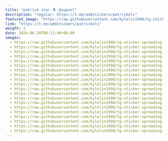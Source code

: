 ```yaml
---
title: "patrick star 🏝 @supzel"
description: "regular: https://t.me/addstickers/patrickels"
featured_image: "https://raw.githubusercontent.com/kylelin1998/tg-sticker-spreading-worldwide-images/main/img/910afea4-617c-44f3-b602-16d469f853eb.jpg"
link: "https://t.me/addstickers/patrickels"
weight: 3
date: 2024-06-20T08:11:40+08:00
images:
  - https://raw.githubusercontent.com/kylelin1998/tg-sticker-spreading-worldwide-images/main/img/910afea4-617c-44f3-b602-16d469f853eb.jpg
  - https://raw.githubusercontent.com/kylelin1998/tg-sticker-spreading-worldwide-images/main/img/15ab958d-c2a1-484d-bc3c-ecc137f5dbe1.jpg
  - https://raw.githubusercontent.com/kylelin1998/tg-sticker-spreading-worldwide-images/main/img/a9702529-2a2d-4372-b7b2-665883073506.jpg
  - https://raw.githubusercontent.com/kylelin1998/tg-sticker-spreading-worldwide-images/main/img/2544ddf4-040a-46cf-bd9f-ddd1f73669fd.jpg
  - https://raw.githubusercontent.com/kylelin1998/tg-sticker-spreading-worldwide-images/main/img/330ec326-51c0-45a5-932a-499036a996a4.jpg
  - https://raw.githubusercontent.com/kylelin1998/tg-sticker-spreading-worldwide-images/main/img/4177ba98-2e48-4a1f-a6d4-10b5688cf7f8.jpg
  - https://raw.githubusercontent.com/kylelin1998/tg-sticker-spreading-worldwide-images/main/img/df49db29-13d1-45be-a00c-3b9854874ece.jpg
  - https://raw.githubusercontent.com/kylelin1998/tg-sticker-spreading-worldwide-images/main/img/83ffdad5-4c03-4c8e-bc46-ecb3997c7dde.jpg
  - https://raw.githubusercontent.com/kylelin1998/tg-sticker-spreading-worldwide-images/main/img/6f83349b-f257-42c4-8ae4-4d9f10d7baf8.jpg
  - https://raw.githubusercontent.com/kylelin1998/tg-sticker-spreading-worldwide-images/main/img/9d7cee0c-514e-4aea-a527-b1dd2b699e64.jpg
  - https://raw.githubusercontent.com/kylelin1998/tg-sticker-spreading-worldwide-images/main/img/ce33a423-97a1-4d29-b058-7f1770e1bad3.jpg
  - https://raw.githubusercontent.com/kylelin1998/tg-sticker-spreading-worldwide-images/main/img/1617be96-4089-4a4b-be7c-e95fc93624d5.jpg
  - https://raw.githubusercontent.com/kylelin1998/tg-sticker-spreading-worldwide-images/main/img/a81563a0-e332-40de-8cc1-b997482dd5e6.jpg
  - https://raw.githubusercontent.com/kylelin1998/tg-sticker-spreading-worldwide-images/main/img/e9fe72cc-ced7-4745-a14e-36381f864575.jpg
  - https://raw.githubusercontent.com/kylelin1998/tg-sticker-spreading-worldwide-images/main/img/1f65f984-2d7d-4fd6-a904-d5fb01b1657b.jpg
  - https://raw.githubusercontent.com/kylelin1998/tg-sticker-spreading-worldwide-images/main/img/f1500df4-2e7e-418b-ac70-bf095e92cf26.jpg
  - https://raw.githubusercontent.com/kylelin1998/tg-sticker-spreading-worldwide-images/main/img/57e94a77-48ef-4e4a-a90d-36cca5ef650d.jpg
  - https://raw.githubusercontent.com/kylelin1998/tg-sticker-spreading-worldwide-images/main/img/e227781d-b3c7-4857-97bf-db5ccec7d5e9.jpg
  - https://raw.githubusercontent.com/kylelin1998/tg-sticker-spreading-worldwide-images/main/img/d45ab717-99f9-4d64-8fb4-0fc7b2135c3e.jpg
  - https://raw.githubusercontent.com/kylelin1998/tg-sticker-spreading-worldwide-images/main/img/5d64151c-4189-49ec-bb33-f136424ef698.jpg
---
```

